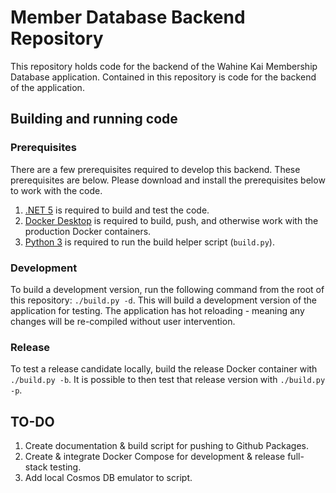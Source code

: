 # Member Database Backend Repository

This repository holds code for the backend of the Wahine Kai Membership Database application.
Contained in this repository is code for the backend of the application.

## Building and running code

### Prerequisites

There are a few prerequisites required to develop this backend.  These prerequisites are below.
Please download and install the prerequisites below to work with the code.

1.  [.NET 5](https://dotnet.microsoft.com/download/dotnet/5.0) is required to build and test the code.
2.  [Docker Desktop](https://www.docker.com/products/docker-desktop) is required to build, push, and otherwise work with the production Docker containers.
3.  [Python 3](https://www.python.org/downloads/) is required to run the build helper script (`build.py`).

### Development

To build a development version, run the following command from the root of this repository: `./build.py -d`.
This will build a development version of the application for testing.  The application has hot reloading - meaning
any changes will be re-compiled without user intervention.

### Release

To test a release candidate locally, build the release Docker container with `./build.py -b`.
It is possible to then test that release version with `./build.py -p`.  

## TO-DO

1.  Create documentation & build script for pushing to Github Packages.
2.  Create & integrate Docker Compose for development & release full-stack testing.
3.  Add local Cosmos DB emulator to script.